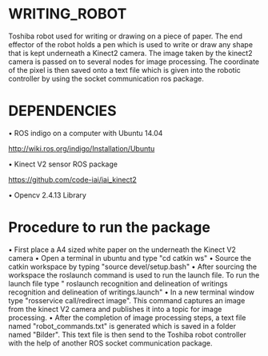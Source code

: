 # WRITING_ROBOT
Toshiba robot used for writing or drawing on a piece of paper. The end effector of the robot holds a pen which is used to write or draw any shape that is kept underneath a Kinect2 camera. The image taken by the kinect2 camera is passed on to several nodes for image processing. The coordinate of the pixel is then saved onto a text file which is given into the robotic controller by using the socket communication ros package.

# DEPENDENCIES

• ROS indigo on a computer with Ubuntu 14.04 

http://wiki.ros.org/indigo/Installation/Ubuntu

• Kinect V2 sensor ROS package

https://github.com/code-iai/iai_kinect2


• Opencv 2.4.13 Library

# Procedure to run the package

• First place a A4 sized white paper on the underneath the Kinect V2 camera
• Open a terminal in ubuntu and type "cd catkin ws"
• Source the catkin workspace by typing "source devel/setup.bash"
• After sourcing the workspace the roslaunch command is used to run the launch file. To run the launch file type " roslaunch recognition and delineation of writings recognition and delineation of writings.launch"
• In a new terminal window type "rosservice call/redirect image". This command captures an image from the kinect V2 camera and publishes it into a topic for image processing.
• After the completion of image processing steps, a text file named "robot_commands.txt" is generated which is saved in a folder named "Bilder". This text file is then send to the Toshiba robot controller with the help of another ROS socket communication package. 



